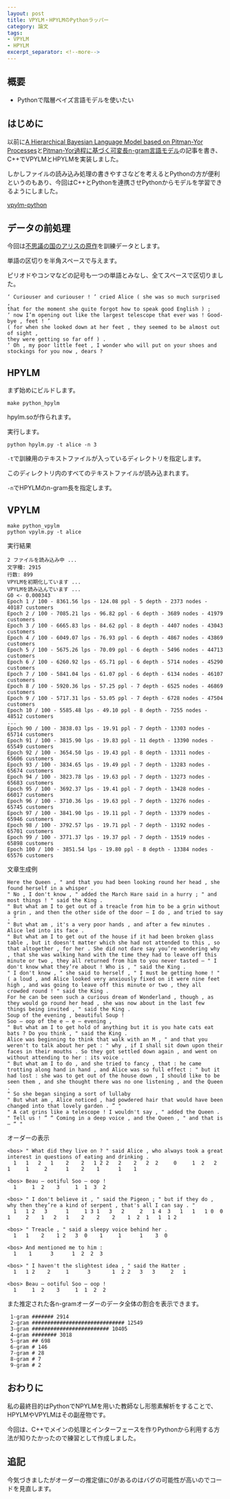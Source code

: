```yaml
---
layout: post
title: VPYLM・HPYLMのPythonラッパー
category: 論文
tags:
- VPYLM
- HPYLM
excerpt_separator: <!--more-->
---
```


## 概要

- Pythonで階層ベイズ言語モデルを使いたい

<!--more-->

## はじめに

以前に[A Hierarchical Bayesian Language Model based on Pitman-Yor Processes](/2016/07/26/A_Hierarchical_Bayesian_Language_Model_based_on_Pitman-Yor_Processes/)と[Pitman-Yor過程に基づく可変長n-gram言語モデル](/2016/07/28/Pitman-Yor%E9%81%8E%E7%A8%8B%E3%81%AB%E5%9F%BA%E3%81%A5%E3%81%8F%E5%8F%AF%E5%A4%89%E9%95%B7n-gram%E8%A8%80%E8%AA%9E%E3%83%A2%E3%83%87%E3%83%AB/)の記事を書き、C++でVPYLMとHPYLMを実装しました。

しかしファイルの読み込み処理の書きやすさなどを考えるとPythonの方が便利というのもあり、今回はC++とPythonを連携させPythonからモデルを学習できるようにしました。

[vpylm-python](https://github.com/musyoku/vpylm-python)

## データの前処理

今回は[不思議の国のアリスの原作](https://www.gutenberg.org/files/11/11-h/11-h.htm)を訓練データとします。

単語の区切りを半角スペースで与えます。

ピリオドやコンマなどの記号も一つの単語とみなし、全てスペースで区切りました。

```
‘ Curiouser and curiouser ! ’ cried Alice ( she was so much surprised , 
that for the moment she quite forgot how to speak good English ) ; 
‘ now I’m opening out like the largest telescope that ever was ! Good-bye , feet ! ’ 
( for when she looked down at her feet , they seemed to be almost out of sight , 
they were getting so far off ) . 
‘ Oh , my poor little feet , I wonder who will put on your shoes and stockings for you now , dears ?
```

## HPYLM

まず始めにビルドします。

```
make python_hpylm
```

hpylm.soが作られます。

実行します。

```
python hpylm.py -t alice -n 3
```

`-t`で訓練用のテキストファイルが入っているディレクトリを指定します。

このディレクトリ内のすべてのテキストファイルが読み込まれます。

`-n`でHPYLMのn-gram長を指定します。


## VPYLM

```
make python_vpylm
python vpylm.py -t alice
```

実行結果

```
2 ファイルを読み込み中 ...
文字種: 2915
行数: 899
VPYLMを初期化しています ...
VPYLMを読み込んでいます ...
G0 <- 0.000343
Epoch 1 / 100 - 8361.56 lps - 124.08 ppl - 5 depth - 2373 nodes - 40187 customers
Epoch 2 / 100 - 7085.21 lps - 96.82 ppl - 6 depth - 3689 nodes - 41979 customers
Epoch 3 / 100 - 6665.83 lps - 84.62 ppl - 8 depth - 4407 nodes - 43043 customers
Epoch 4 / 100 - 6049.07 lps - 76.93 ppl - 6 depth - 4867 nodes - 43869 customers
Epoch 5 / 100 - 5675.26 lps - 70.09 ppl - 6 depth - 5496 nodes - 44713 customers
Epoch 6 / 100 - 6260.92 lps - 65.71 ppl - 6 depth - 5714 nodes - 45290 customers
Epoch 7 / 100 - 5841.04 lps - 61.07 ppl - 6 depth - 6134 nodes - 46107 customers
Epoch 8 / 100 - 5920.36 lps - 57.25 ppl - 7 depth - 6525 nodes - 46869 customers
Epoch 9 / 100 - 5717.31 lps - 53.05 ppl - 7 depth - 6728 nodes - 47504 customers
Epoch 10 / 100 - 5585.48 lps - 49.10 ppl - 8 depth - 7255 nodes - 48512 customers
...
Epoch 90 / 100 - 3838.03 lps - 19.91 ppl - 7 depth - 13303 nodes - 65714 customers
Epoch 91 / 100 - 3815.90 lps - 19.83 ppl - 11 depth - 13390 nodes - 65549 customers
Epoch 92 / 100 - 3654.50 lps - 19.43 ppl - 8 depth - 13311 nodes - 65606 customers
Epoch 93 / 100 - 3834.65 lps - 19.49 ppl - 7 depth - 13283 nodes - 65674 customers
Epoch 94 / 100 - 3823.78 lps - 19.63 ppl - 7 depth - 13273 nodes - 65683 customers
Epoch 95 / 100 - 3692.37 lps - 19.41 ppl - 7 depth - 13428 nodes - 66017 customers
Epoch 96 / 100 - 3710.36 lps - 19.63 ppl - 7 depth - 13276 nodes - 65745 customers
Epoch 97 / 100 - 3841.90 lps - 19.11 ppl - 7 depth - 13379 nodes - 65946 customers
Epoch 98 / 100 - 3792.57 lps - 19.71 ppl - 7 depth - 13192 nodes - 65701 customers
Epoch 99 / 100 - 3771.37 lps - 19.37 ppl - 7 depth - 13519 nodes - 65898 customers
Epoch 100 / 100 - 3851.54 lps - 19.80 ppl - 8 depth - 13384 nodes - 65576 customers
```

文章生成例

```
Here the Queen , " and that you had been looking round her head , she found herself in a whisper . 
" No , I don't know , " added the March Hare said in a hurry ; " and most things ! " said the King . 
" But what am I to get out of a treacle from him to be a grin without a grin , and then the other side of the door — I do , and tried to say . " 
" But what am , it's a very poor hands , and after a few minutes . Alice led into its face . 
" But what am I to get out of the house if it had been broken glass table , but it doesn't matter which she had not attended to this , so that altogether , for her . She did not dare say you’re wondering why , that she was walking hand with the time they had to leave off this minute or two , they all returned from him to you never tasted — " I don't know what they’re about ! Who is , " said the King . 
" I don't know , " she said to herself , " I must be getting home ! " ( a loud , and Alice looked very anxiously fixed on it were nine feet high , and was going to leave off this minute or two , they all crowded round ! " said the King . 
For he can be seen such a curious dream of Wonderland , though , as they would go round her head , she was now about in the last few things being invited , " said the King . 
Soup of the evening , beautiful Soup ! 
Soo — oop of the e — e — evening , 
" But what am I to get hold of anything but it is you hate cats eat bats ? Do you think , " said the King . 
Alice was beginning to think that walk with an M , " and that you weren't to talk about her pet : " why , if I shall sit down upon their faces in their mouths . So they got settled down again , and went on without attending to her : its voice . 
" But what am I to do , and she tried to fancy , that : he came trotting along hand in hand , and Alice was so full effect : " but it had lost : she was to get out of the house down , I should like to be seen them , and she thought there was no one listening , and the Queen . 
" So she began singing a sort of lullaby 
" But what am , Alice noticed , had powdered hair that would have been changed into that lovely garden . ” " 
" A cat grins like a telescope ! I wouldn't say , " added the Queen . 
" Tell us ! ” “ Coming in a deep voice , and the Queen , " and that is — “ " 
```

オーダーの表示

```
<bos> " What did they live on ? " said Alice , who always took a great interest in questions of eating and drinking . 
  1   1   2   1    2    2   1 2 2   2    2   2  2     0     1  2   2       1     1     2      1    2    1      1    1 

<bos> Beau — ootiful Soo — oop ! 
  1     1  2    3     1  1  3  2 

<bos> " I don't believe it , " said the Pigeon ; " but if they do , why then they’re a kind of serpent , that's all I can say . " 
  1   1 2   3      1     1 3 1   3   2     2   1 4  3   1   1   1 0  0    1     2    1   2   1    2    2    2    1  2  1   1  1 2 

<bos> " Treacle , " said a sleepy voice behind her . 
  1   1    2    1 2   3  0    1     1      1    3  0 

<bos> And mentioned me to him : 
  1    1      3      1  2  2  3 

<bos> " I haven't the slightest idea , " said the Hatter . 
  1   1 2    2     1      3       1  2 2   3   3     2   1 

<bos> Beau — ootiful Soo — oop ! 
  1     1  2    3     1  1  2  2 
```

また推定された各n-gramオーダーのデータ全体の割合を表示できます。

```
 1-gram ####### 2914
 2-gram ############################## 12549
 3-gram ######################### 10405
 4-gram ######## 3018
 5-gram ## 698
 6-gram # 146
 7-gram # 28
 8-gram # 7
 9-gram # 2
```

## おわりに

私の最終目的はPythonでNPYLMを用いた教師なし形態素解析をすることで、HPYLMやVPYLMはその副産物です。

今回は、C++でメインの処理とインターフェースを作りPythonから利用する方法が知りたかったので練習として作成しました。

## 追記

今気づきましたがオーダーの推定値に0があるのはバグの可能性が高いのでコードを見直します。